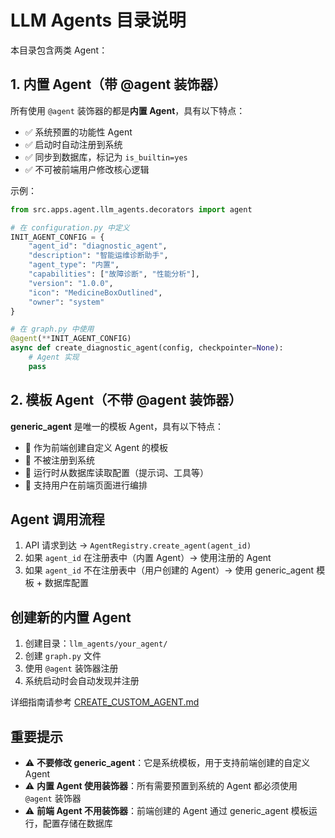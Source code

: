 # LLM Agents 目录说明

本目录包含两类 Agent：

## 1. 内置 Agent（带 @agent 装饰器）

所有使用 `@agent` 装饰器的都是**内置 Agent**，具有以下特点：

- ✅ 系统预置的功能性 Agent
- ✅ 启动时自动注册到系统
- ✅ 同步到数据库，标记为 `is_builtin=yes`
- ✅ 不可被前端用户修改核心逻辑

示例：
```python
from src.apps.agent.llm_agents.decorators import agent

# 在 configuration.py 中定义
INIT_AGENT_CONFIG = {
    "agent_id": "diagnostic_agent",
    "description": "智能运维诊断助手",
    "agent_type": "内置",
    "capabilities": ["故障诊断", "性能分析"],
    "version": "1.0.0",
    "icon": "MedicineBoxOutlined",
    "owner": "system"
}

# 在 graph.py 中使用
@agent(**INIT_AGENT_CONFIG)
async def create_diagnostic_agent(config, checkpointer=None):
    # Agent 实现
    pass
```

## 2. 模板 Agent（不带 @agent 装饰器）

**generic_agent** 是唯一的模板 Agent，具有以下特点：

- 🔧 作为前端创建自定义 Agent 的模板
- 🔧 不被注册到系统
- 🔧 运行时从数据库读取配置（提示词、工具等）
- 🔧 支持用户在前端页面进行编排

## Agent 调用流程

1. API 请求到达 → `AgentRegistry.create_agent(agent_id)`
2. 如果 `agent_id` 在注册表中（内置 Agent）→ 使用注册的 Agent
3. 如果 `agent_id` 不在注册表中（用户创建的 Agent）→ 使用 generic_agent 模板 + 数据库配置

## 创建新的内置 Agent

1. 创建目录：`llm_agents/your_agent/`
2. 创建 `graph.py` 文件
3. 使用 `@agent` 装饰器注册
4. 系统启动时会自动发现并注册

详细指南请参考 [CREATE_CUSTOM_AGENT.md](./CREATE_CUSTOM_AGENT.md)

## 重要提示

- ⚠️ **不要修改 generic_agent**：它是系统模板，用于支持前端创建的自定义 Agent
- ⚠️ **内置 Agent 使用装饰器**：所有需要预置到系统的 Agent 都必须使用 `@agent` 装饰器
- ⚠️ **前端 Agent 不用装饰器**：前端创建的 Agent 通过 generic_agent 模板运行，配置存储在数据库